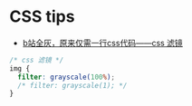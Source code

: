 # CSS tips

- [b站全灰，原来仅需一行css代码——css 滤镜](https://juejin.im/post/5df3a049f265da33f8652882)


```css
/* css 滤镜 */
img {
  filter: grayscale(100%);
  /* filter: grayscale(1); */
}
```